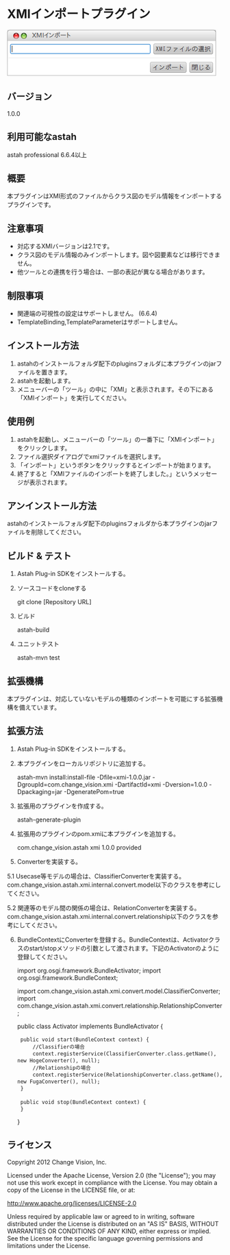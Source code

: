 XMIインポートプラグイン
===============================

![dialog](images/XMIインポート.png "XMIインポート")

バージョン
----------------
1.0.0

利用可能なastah
------------------
astah professional 6.6.4以上

概要
----------------
本プラグインはXMI形式のファイルからクラス図のモデル情報をインポートするプラグインです。

注意事項
----------------
 * 対応するXMIバージョンは2.1です。
 * クラス図のモデル情報のみインポートします。図や図要素などは移行できません。
 * 他ツールとの連携を行う場合は、一部の表記が異なる場合があります。

制限事項
----------------
 * 関連端の可視性の設定はサポートしません。 (6.6.4)
 * TemplateBinding,TemplateParameterはサポートしません。
 
インストール方法
----------------
1. astahのインストールフォルダ配下のpluginsフォルダに本プラグインのjarファイルを置きます。
2. astahを起動します。
3. メニューバーの「ツール」の中に「XMI」と表示されます。その下にある「XMIインポート」を実行してください。

使用例
----------------
1. astahを起動し、メニューバーの「ツール」の一番下に「XMIインポート」をクリックします。
2. ファイル選択ダイアログでxmiファイルを選択します。
3. 「インポート」というボタンをクリックするとインポートが始まります。
4. 終了すると「XMIファイルのインポートを終了しました。」というメッセージが表示されます。

アンインストール方法
------------------------
astahのインストールフォルダ配下のpluginsフォルダから本プラグインのjarファイルを削除してください。

ビルド & テスト
---------------
1. Astah Plug-in SDKをインストールする。
2. ソースコードをcloneする

    git clone [Repository URL]

3. ビルド

    astah-build

4. ユニットテスト

    astah-mvn test

拡張機構
-----------------
本プラグインは、対応していないモデルの種類のインポートを可能にする拡張機構を備えています。

拡張方法
-----------------
1. Astah Plug-in SDKをインストールする。
2. 本プラグインをローカルリポジトリに追加する。

    astah-mvn install:install-file -Dfile=xmi-1.0.0.jar -DgroupId=com.change_vision.xmi -DartifactId=xmi -Dversion=1.0.0 -Dpackaging=jar -DgeneratePom=true

3. 拡張用のプラグインを作成する。

    astah-generate-plugin

4. 拡張用のプラグインのpom.xmiに本プラグインを追加する。   

    <dependency>
        <groupId>com.change_vision.astah</groupId>
        <artifactId>xmi</artifactId>
        <version>1.0.0</version>
        <scope>provided</scope>
    </dependency>
    
5. Converterを実装する。

5.1 Usecase等モデルの場合は、ClassifierConverterを実装する。com.change_vision.astah.xmi.internal.convert.model以下のクラスを参考にしてください。

5.2 関連等のモデル間の関係の場合は、RelationConverterを実装する。com.change_vision.astah.xmi.internal.convert.relationship以下のクラスを参考にしてください。

6. BundleContextにConverterを登録する。BundleContextは、Activatorクラスのstart/stopメソッドの引数として渡されます。下記のActivatorのように登録してください。

	import org.osgi.framework.BundleActivator;
	import org.osgi.framework.BundleContext;
	
	import com.change_vision.astah.xmi.convert.model.ClassifierConverter;
	import com.change_vision.astah.xmi.convert.relationship.RelationshipConverter;
	
	public class Activator implements BundleActivator {
	
		public void start(BundleContext context) {
			//Classifierの場合
		    context.registerService(ClassifierConverter.class.getName(), new HogeConverter(), null);
		    //Relationshipの場合
		    context.registerService(RelationshipConverter.class.getName(), new FugaConverter(), null);
		}
	
		public void stop(BundleContext context) {
		}
		
	}

ライセンス
---------------
Copyright 2012 Change Vision, Inc.

Licensed under the Apache License, Version 2.0 (the "License");
you may not use this work except in compliance with the License.
You may obtain a copy of the License in the LICENSE file, or at:

   <http://www.apache.org/licenses/LICENSE-2.0>

Unless required by applicable law or agreed to in writing, software
distributed under the License is distributed on an "AS IS" BASIS,
WITHOUT WARRANTIES OR CONDITIONS OF ANY KIND, either express or implied.
See the License for the specific language governing permissions and
limitations under the License.
